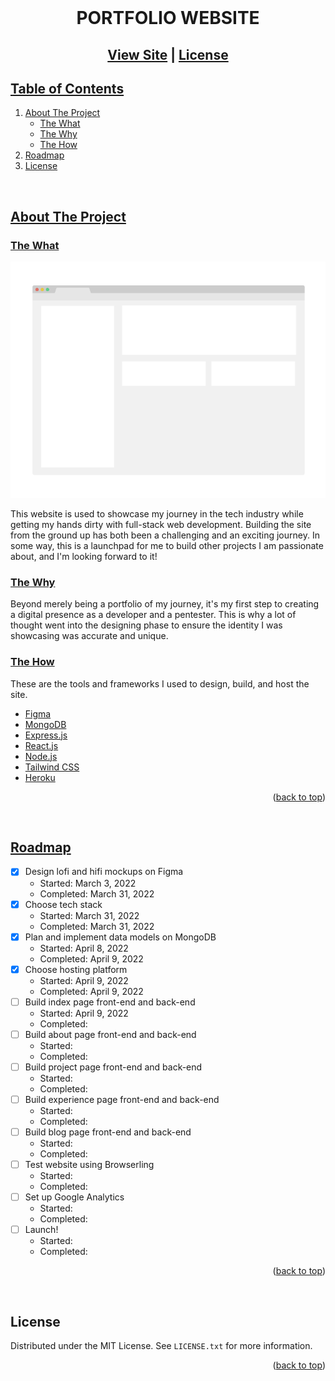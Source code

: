 <!-- FUTURE UPDATE
[![Contributors][contributors-shield]][contributors-url]
[![Forks][forks-shield]][forks-url]
[![Stargazers][stars-shield]][stars-url]
[![Issues][issues-shield]][issues-url] 
[![MIT License][license-shield]][license-url]
[![LinkedIn][linkedin-shield]][linkedin-url]
-->

<!-- PROJECT INTRO -->
<br />
<div align="center" id="top">
  <h1 align="center"><b>PORTFOLIO WEBSITE</b></h1>
  <p align="center">
    <h2>
      <a href='#'>View Site</a>
      <strong>|</strong>
      <a href="https://github.com/yudhx/portfolio/blob/master/LICENSE.txt">License</a>
    </h2>
  </p>
</div>

<!-- TABLE OF CONTENTS -->
  ## <u>Table of Contents</u>
  <ol>
    <li>
      <a href="#about-the-project">About The Project</a>
      <ul>
        <li><a href="#what">The What</a></li>
        <li><a href="#why">The Why</a></li>
        <li><a href="#how">The How</a></li>
      </ul>
    </li>
    <li><a href="#roadmap">Roadmap</a></li>
    <li><a href="#license">License</a></li>
  </ol>
<br>


<!-- ABOUT THE PROJECT -->
## <u>About The Project</u>
### <u id="what">The What</u>
[![Product Name Screen Shot][product-screenshot]](https://example.com)

This website is used to showcase my journey in the tech industry while getting my hands dirty with full-stack web development. Building the site from the ground up has both been a challenging and an exciting journey. In some way, this is a launchpad for me to build other projects I am passionate about, and I'm looking forward to it! 

### <u id="why">The Why</u>

Beyond merely being a portfolio of my journey, it's my first step to creating a digital presence as a developer and a pentester. This is why a lot of thought went into the designing phase to ensure the identity I was showcasing was accurate and unique. 

### <u id="how">The How</u>
These are the tools and frameworks I used to design, build, and host the site.

* [Figma](https://www.figma.com/)
* [MongoDB](https://www.mongodb.com/)
* [Express.js](https://expressjs.com/)
* [React.js](https://reactjs.org/)
* [Node.js](https://nodejs.org/en/)
* [Tailwind CSS](https://tailwindcss.com/)
* [Heroku](https://www.heroku.com/)

<p align="right">(<a href="#top">back to top</a>)</p><br>

<!-- ROADMAP -->
## <u>Roadmap</u>

- [x] Design lofi and hifi mockups on Figma
    - Started: March 3, 2022
    - Completed: March 31, 2022
- [x] Choose tech stack
    - Started: March 31, 2022
    - Completed: March 31, 2022
- [x] Plan and implement data models on MongoDB
    - Started: April 8, 2022
    - Completed: April 9, 2022
- [x] Choose hosting platform
    - Started: April 9, 2022
    - Completed: April 9, 2022
- [ ] Build index page front-end and back-end
    - Started: April 9, 2022
    - Completed: 
- [ ] Build about page front-end and back-end
    - Started: 
    - Completed: 
- [ ] Build project page front-end and back-end
    - Started: 
    - Completed: 
- [ ] Build experience page front-end and back-end
    - Started: 
    - Completed: 
- [ ] Build blog page front-end and back-end
    - Started: 
    - Completed: 
- [ ] Test website using Browserling
    - Started: 
    - Completed: 
- [ ] Set up Google Analytics
    - Started: 
    - Completed: 
- [ ] Launch!
    - Started: 
    - Completed: 


<p align="right">(<a href="#top">back to top</a>)</p><br>

<!-- LICENSE -->
## License

Distributed under the MIT License. See `LICENSE.txt` for more information.

<p align="right">(<a href="#top">back to top</a>)</p>



<!-- MARKDOWN LINKS & IMAGES -->
<!-- https://www.markdownguide.org/basic-syntax/#reference-style-links -->
<!-- [contributors-shield]: https://img.shields.io/github/contributors/othneildrew/Best-README-Template.svg?style=for-the-badge
[contributors-url]: https://github.com/othneildrew/Best-README-Template/graphs/contributors
[forks-shield]: https://img.shields.io/github/forks/othneildrew/Best-README-Template.svg?style=for-the-badge
[forks-url]: https://github.com/othneildrew/Best-README-Template/network/members
[stars-shield]: https://img.shields.io/github/stars/othneildrew/Best-README-Template.svg?style=for-the-badge
[stars-url]: https://github.com/othneildrew/Best-README-Template/stargazers
[issues-shield]: https://img.shields.io/github/issues/othneildrew/Best-README-Template.svg?style=for-the-badge
[issues-url]: https://github.com/othneildrew/Best-README-Template/issues
[license-shield]: https://img.shields.io/github/license/othneildrew/Best-README-Template.svg?style=for-the-badge
[license-url]: https://github.com/yudhx/portfolio/LICENSE.txt
[linkedin-shield]: https://img.shields.io/badge/-LinkedIn-black.svg?style=for-the-badge&logo=linkedin&colorB=555
[linkedin-url]: https://linkedin.com/in/yudhishthra
-->
[product-screenshot]: readme_images/screenshot.png
